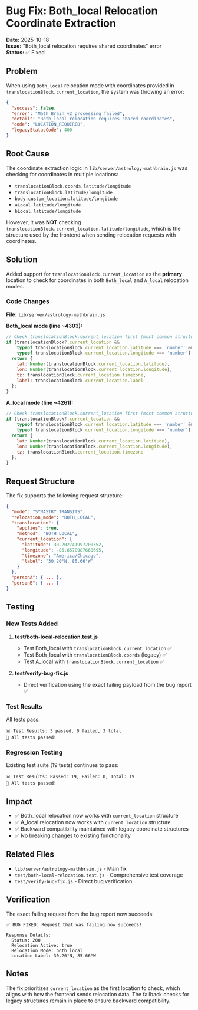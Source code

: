 # Bug Fix: Both_local Relocation Coordinate Extraction

**Date:** 2025-10-18  
**Issue:** "Both_local relocation requires shared coordinates" error  
**Status:** ✅ Fixed

## Problem

When using `Both_local` relocation mode with coordinates provided in `translocationBlock.current_location`, the system was throwing an error:

```json
{
  "success": false,
  "error": "Math Brain v2 processing failed",
  "detail": "Both_local relocation requires shared coordinates",
  "code": "LOCATION_REQUIRED",
  "legacyStatusCode": 400
}
```

## Root Cause

The coordinate extraction logic in `lib/server/astrology-mathbrain.js` was checking for coordinates in multiple locations:

- `translocationBlock.coords.latitude/longitude`
- `translocationBlock.latitude/longitude`
- `body.custom_location.latitude/longitude`
- `aLocal.latitude/longitude`
- `bLocal.latitude/longitude`

However, it was **NOT** checking `translocationBlock.current_location.latitude/longitude`, which is the structure used by the frontend when sending relocation requests with coordinates.

## Solution

Added support for `translocationBlock.current_location` as the **primary** location to check for coordinates in both `Both_local` and `A_local` relocation modes.

### Code Changes

**File:** `lib/server/astrology-mathbrain.js`

**Both_local mode (line ~4303):**
```javascript
// Check translocationBlock.current_location first (most common structure)
if (translocationBlock?.current_location && 
    typeof translocationBlock.current_location.latitude === 'number' && 
    typeof translocationBlock.current_location.longitude === 'number') {
  return { 
    lat: Number(translocationBlock.current_location.latitude), 
    lon: Number(translocationBlock.current_location.longitude), 
    tz: translocationBlock.current_location.timezone, 
    label: translocationBlock.current_location.label 
  };
}
```

**A_local mode (line ~4261):**
```javascript
// Check translocationBlock.current_location first (most common structure)
if (translocationBlock?.current_location && 
    typeof translocationBlock.current_location.latitude === 'number' && 
    typeof translocationBlock.current_location.longitude === 'number') {
  return { 
    lat: Number(translocationBlock.current_location.latitude), 
    lon: Number(translocationBlock.current_location.longitude), 
    tz: translocationBlock.current_location.timezone 
  };
}
```

## Request Structure

The fix supports the following request structure:

```json
{
  "mode": "SYNASTRY_TRANSITS",
  "relocation_mode": "BOTH_LOCAL",
  "translocation": {
    "applies": true,
    "method": "BOTH_LOCAL",
    "current_location": {
      "latitude": 30.202741997200352,
      "longitude": -85.6578987660695,
      "timezone": "America/Chicago",
      "label": "30.20°N, 85.66°W"
    }
  },
  "personA": { ... },
  "personB": { ... }
}
```

## Testing

### New Tests Added

1. **test/both-local-relocation.test.js**
   - Test Both_local with `translocationBlock.current_location` ✅
   - Test Both_local with `translocationBlock.coords` (legacy) ✅
   - Test A_local with `translocationBlock.current_location` ✅

2. **test/verify-bug-fix.js**
   - Direct verification using the exact failing payload from the bug report ✅

### Test Results

All tests pass:
```
📊 Test Results: 3 passed, 0 failed, 3 total
🎉 All tests passed!
```

### Regression Testing

Existing test suite (19 tests) continues to pass:
```
📊 Test Results: Passed: 19, Failed: 0, Total: 19
🎉 All tests passed!
```

## Impact

- ✅ Both_local relocation now works with `current_location` structure
- ✅ A_local relocation now works with `current_location` structure
- ✅ Backward compatibility maintained with legacy coordinate structures
- ✅ No breaking changes to existing functionality

## Related Files

- `lib/server/astrology-mathbrain.js` - Main fix
- `test/both-local-relocation.test.js` - Comprehensive test coverage
- `test/verify-bug-fix.js` - Direct bug verification

## Verification

The exact failing request from the bug report now succeeds:

```
✅ BUG FIXED: Request that was failing now succeeds!

Response Details:
  Status: 200
  Relocation Active: true
  Relocation Mode: both_local
  Location Label: 30.20°N, 85.66°W
```

## Notes

The fix prioritizes `current_location` as the first location to check, which aligns with how the frontend sends relocation data. The fallback checks for legacy structures remain in place to ensure backward compatibility.
